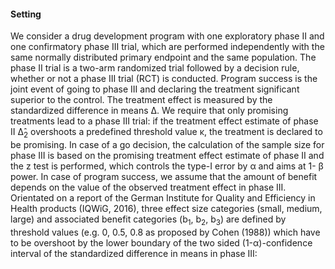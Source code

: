 #### Setting
We consider a drug development program with one exploratory phase II and one confirmatory phase III trial, which are performed independently with the same normally distributed primary endpoint and the same population. The phase II trial is a two-arm randomized trial followed by a decision rule, whether or not a phase III trial (RCT) is conducted. Program success is the joint event of going to phase III and declaring the treatment significant superior to the control. The treatment effect is measured by the standardized difference in means  &Delta;. We require that only promising treatments lead to a phase III trial: if the treatment effect estimate of phase II &Delta;&#770;<sub>2</sub> overshoots a predefined threshold value &kappa;, the treatment is declared to be promising. In case of a go decision, the calculation of the sample size for phase III is based on the promising treatment effect estimate of phase II and the z test is performed, which controls the type-I error by &alpha; and aims at 1- &beta; power. In case of program success, we assume that the amount of benefit depends on the value of the observed treatment effect in phase III. Orientated on a report of the German Institute for Quality and Efficiency in Health products (IQWiG, 2016), three effect size categories (small, medium, large) and associated benefit categories (b<sub>1</sub>, b<sub>2</sub>, b<sub>3</sub>) are defined by threshold values (e.g. 0, 0.5, 0.8 as proposed by Cohen (1988)) which have to be overshoot by the lower boundary of the two sided (1-&alpha;)-confidence interval of the standardized difference in means in phase III:



